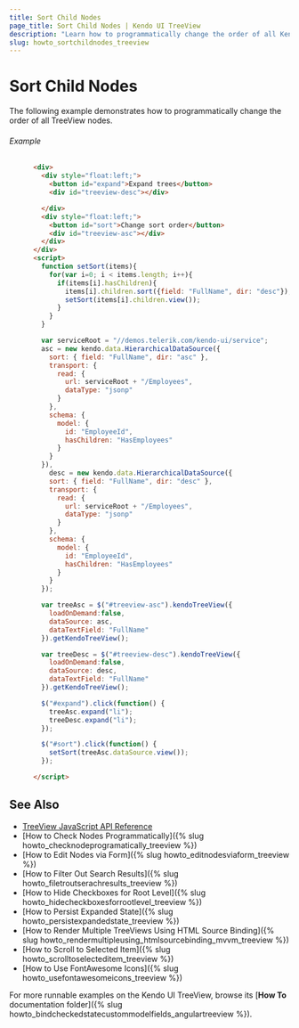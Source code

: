 ```yaml
---
title: Sort Child Nodes
page_title: Sort Child Nodes | Kendo UI TreeView
description: "Learn how to programmatically change the order of all Kendo UI TreeView nodes."
slug: howto_sortchildnodes_treeview
---
```


# Sort Child Nodes

The following example demonstrates how to programmatically change the order of all TreeView nodes.

###### Example

```html
      <div>
        <div style="float:left;">
          <button id="expand">Expand trees</button>
          <div id="treeview-desc"></div>

        </div>
        <div style="float:left;">
          <button id="sort">Change sort order</button>
          <div id="treeview-asc"></div>
        </div>
      </div>
      <script>
        function setSort(items){
          for(var i=0; i < items.length; i++){
            if(items[i].hasChildren){
              items[i].children.sort({field: "FullName", dir: "desc"});
              setSort(items[i].children.view());
            }
          }
        }

        var serviceRoot = "//demos.telerik.com/kendo-ui/service";
        asc = new kendo.data.HierarchicalDataSource({
          sort: { field: "FullName", dir: "asc" },
          transport: {
            read: {
              url: serviceRoot + "/Employees",
              dataType: "jsonp"
            }
          },
          schema: {
            model: {
              id: "EmployeeId",
              hasChildren: "HasEmployees"
            }
          }
        }),
          desc = new kendo.data.HierarchicalDataSource({
          sort: { field: "FullName", dir: "desc" },
          transport: {
            read: {
              url: serviceRoot + "/Employees",
              dataType: "jsonp"
            }
          },
          schema: {
            model: {
              id: "EmployeeId",
              hasChildren: "HasEmployees"
            }
          }
        });

        var treeAsc = $("#treeview-asc").kendoTreeView({
          loadOnDemand:false,
          dataSource: asc,
          dataTextField: "FullName"
        }).getKendoTreeView();

        var treeDesc = $("#treeview-desc").kendoTreeView({
          loadOnDemand:false,
          dataSource: desc,
          dataTextField: "FullName"
        }).getKendoTreeView();

        $("#expand").click(function() {
          treeAsc.expand("li");
          treeDesc.expand("li");
        });

        $("#sort").click(function() {
          setSort(treeAsc.dataSource.view());
        });

      </script>
```

## See Also

* [TreeView JavaScript API Reference](/api/javascript/ui/treeview)
* [How to Check Nodes Programmatically]({% slug howto_checknodeprogramatically_treeview %})
* [How to Edit Nodes via Form]({% slug howto_editnodesviaform_treeview %})
* [How to Filter Out Search Results]({% slug howto_filetroutserachresults_treeview %})
* [How to Hide Checkboxes for Root Level]({% slug howto_hidecheckboxesforrootlevel_treeview %})
* [How to Persist Expanded State]({% slug howto_persistexpandedstate_treeview %})
* [How to Render Multiple TreeViews Using HTML Source Binding]({% slug howto_rendermultipleusing_htmlsourcebinding_mvvm_treeview %})
* [How to Scroll to Selected Item]({% slug howto_scrolltoselecteditem_treeview %})
* [How to Use FontAwesome Icons]({% slug howto_usefontawesomeicons_treeview %})

For more runnable examples on the Kendo UI TreeView, browse its [**How To** documentation folder]({% slug howto_bindcheckedstatecustommodelfields_angulartreeview %}).
